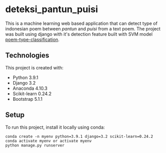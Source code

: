 # deteksi_pantun_puisi

This is a machine learning web based application that can detect type of indonesian poem between *pantun* 
and *puisi* from a text poem. The project was built using django with it's detection feature built with SVM model [poem-type-classification](https://github.com/erwintobing15/poem-type-classification).

## Technologies 
This project is created with:
* Python 3.9.1
* Django 3.2
* Anaconda 4.10.3
* Scikit-learn 0.24.2
* Bootstrap 5.1.1

## Setup 
To run this project, install it locally using conda:
```
conda create -n myenv python=3.9.1 django=3.2 scikit-learn=0.24.2
conda activate myenv or activate myenv 
python manage.py runserver 
```
